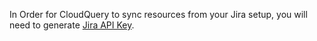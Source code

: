 In Order for CloudQuery to sync resources from your Jira setup,
you will need to generate [Jira API Key](https://support.atlassian.com/atlassian-account/docs/manage-api-tokens-for-your-atlassian-account/).

